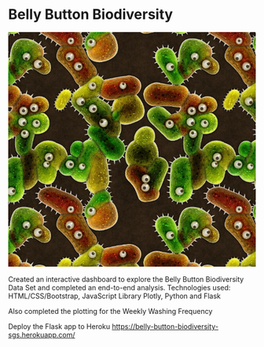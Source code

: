 # Belly Button Biodiversity

![Bacteria by filterforge.com](Images/bacteria_by_filterforgedotcom.jpg)

Created an interactive dashboard to explore the Belly Button Biodiversity Data Set and completed an end-to-end
analysis. Technologies used: HTML/CSS/Bootstrap, JavaScript Library Plotly, Python and Flask

Also completed the plotting for the Weekly Washing Frequency

Deploy the Flask app to Heroku
https://belly-button-biodiversity-sgs.herokuapp.com/
